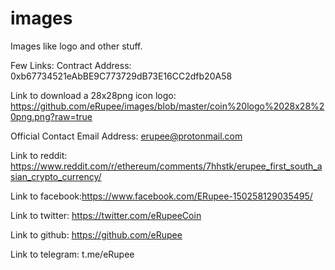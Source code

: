 # images
Images like logo and other stuff.

Few Links:
Contract Address: 0xb67734521eAbBE9C773729dB73E16CC2dfb20A58

Link to download a 28x28png icon logo: https://github.com/eRupee/images/blob/master/coin%20logo%2028x28%20png.png?raw=true

Official Contact Email Address: erupee@protonmail.com

Link to reddit: https://www.reddit.com/r/ethereum/comments/7hhstk/erupee_first_south_asian_crypto_currency/

Link to facebook:https://www.facebook.com/ERupee-150258129035495/

Link to twitter: https://twitter.com/eRupeeCoin

Link to github: https://github.com/eRupee

Link to telegram: t.me/eRupee

